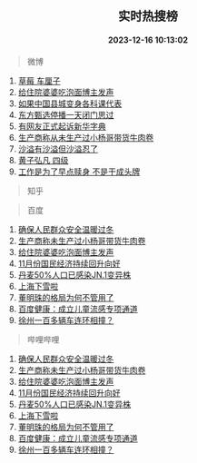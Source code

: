 <div align="center"><h2>实时热搜榜</h2><h4>2023-12-16 10:13:02</h4></div>

> 微博  

1. [草莓 车厘子](https://s.weibo.com/weibo?q=%E8%8D%89%E8%8E%93%20%E8%BD%A6%E5%8E%98%E5%AD%90&t=31&band_rank=1&Refer=top)<br />
2. [给住院婆婆吃泡面博主发声](https://s.weibo.com/weibo?q=%23%E7%BB%99%E4%BD%8F%E9%99%A2%E5%A9%86%E5%A9%86%E5%90%83%E6%B3%A1%E9%9D%A2%E5%8D%9A%E4%B8%BB%E5%8F%91%E5%A3%B0%23&t=31&band_rank=2&Refer=top)<br />
3. [如果中国县城变身各科课代表](https://s.weibo.com/weibo?q=%23%E5%A6%82%E6%9E%9C%E4%B8%AD%E5%9B%BD%E5%8E%BF%E5%9F%8E%E5%8F%98%E8%BA%AB%E5%90%84%E7%A7%91%E8%AF%BE%E4%BB%A3%E8%A1%A8%23&t=31&band_rank=3&Refer=top)<br />
4. [东方甄选停播一天闭门思过](https://s.weibo.com/weibo?q=%23%E4%B8%9C%E6%96%B9%E7%94%84%E9%80%89%E5%81%9C%E6%92%AD%E4%B8%80%E5%A4%A9%E9%97%AD%E9%97%A8%E6%80%9D%E8%BF%87%23&t=31&band_rank=4&Refer=top)<br />
5. [有网友正式起诉新华字典](https://s.weibo.com/weibo?q=%23%E6%9C%89%E7%BD%91%E5%8F%8B%E6%AD%A3%E5%BC%8F%E8%B5%B7%E8%AF%89%E6%96%B0%E5%8D%8E%E5%AD%97%E5%85%B8%23&t=31&band_rank=5&Refer=top)<br />
6. [生产商称从未生产过小杨哥带货牛肉卷](https://s.weibo.com/weibo?q=%23%E7%94%9F%E4%BA%A7%E5%95%86%E7%A7%B0%E4%BB%8E%E6%9C%AA%E7%94%9F%E4%BA%A7%E8%BF%87%E5%B0%8F%E6%9D%A8%E5%93%A5%E5%B8%A6%E8%B4%A7%E7%89%9B%E8%82%89%E5%8D%B7%23&t=31&band_rank=6&Refer=top)<br />
7. [沙溢有沙溢但沙溢忍了](https://s.weibo.com/weibo?q=%E6%B2%99%E6%BA%A2%E6%9C%89%E6%B2%99%E6%BA%A2%E4%BD%86%E6%B2%99%E6%BA%A2%E5%BF%8D%E4%BA%86&t=31&band_rank=7&Refer=top)<br />
8. [黄子弘凡 四级](https://s.weibo.com/weibo?q=%E9%BB%84%E5%AD%90%E5%BC%98%E5%87%A1%20%E5%9B%9B%E7%BA%A7&t=31&band_rank=8&Refer=top)<br />
9. [工作是为了早点赎身 不是干成头牌](https://s.weibo.com/weibo?q=%E5%B7%A5%E4%BD%9C%E6%98%AF%E4%B8%BA%E4%BA%86%E6%97%A9%E7%82%B9%E8%B5%8E%E8%BA%AB%20%E4%B8%8D%E6%98%AF%E5%B9%B2%E6%88%90%E5%A4%B4%E7%89%8C&t=31&band_rank=9&Refer=top)<br />

> 知乎  


> 百度  

1. [确保人民群众安全温暖过冬](https://www.baidu.com/s?wd=%E7%A1%AE%E4%BF%9D%E4%BA%BA%E6%B0%91%E7%BE%A4%E4%BC%97%E5%AE%89%E5%85%A8%E6%B8%A9%E6%9A%96%E8%BF%87%E5%86%AC&sa=fyb_news&rsv_dl=fyb_news)<br />
2. [生产商称未生产过小杨哥带货牛肉卷](https://www.baidu.com/s?wd=%E7%94%9F%E4%BA%A7%E5%95%86%E7%A7%B0%E6%9C%AA%E7%94%9F%E4%BA%A7%E8%BF%87%E5%B0%8F%E6%9D%A8%E5%93%A5%E5%B8%A6%E8%B4%A7%E7%89%9B%E8%82%89%E5%8D%B7&sa=fyb_news&rsv_dl=fyb_news)<br />
3. [给住院婆婆吃泡面博主发声](https://www.baidu.com/s?wd=%E7%BB%99%E4%BD%8F%E9%99%A2%E5%A9%86%E5%A9%86%E5%90%83%E6%B3%A1%E9%9D%A2%E5%8D%9A%E4%B8%BB%E5%8F%91%E5%A3%B0&sa=fyb_news&rsv_dl=fyb_news)<br />
4. [11月份国民经济持续回升向好](https://www.baidu.com/s?wd=11%E6%9C%88%E4%BB%BD%E5%9B%BD%E6%B0%91%E7%BB%8F%E6%B5%8E%E6%8C%81%E7%BB%AD%E5%9B%9E%E5%8D%87%E5%90%91%E5%A5%BD&sa=fyb_news&rsv_dl=fyb_news)<br />
5. [丹麦50%人口已感染JN.1变异株](https://www.baidu.com/s?wd=%E4%B8%B9%E9%BA%A650%25%E4%BA%BA%E5%8F%A3%E5%B7%B2%E6%84%9F%E6%9F%93JN.1%E5%8F%98%E5%BC%82%E6%A0%AA&sa=fyb_news&rsv_dl=fyb_news)<br />
6. [上海下雪啦](https://www.baidu.com/s?wd=%E4%B8%8A%E6%B5%B7%E4%B8%8B%E9%9B%AA%E5%95%A6&sa=fyb_news&rsv_dl=fyb_news)<br />
7. [董明珠的格局为何不管用了](https://www.baidu.com/s?wd=%E8%91%A3%E6%98%8E%E7%8F%A0%E7%9A%84%E6%A0%BC%E5%B1%80%E4%B8%BA%E4%BD%95%E4%B8%8D%E7%AE%A1%E7%94%A8%E4%BA%86&sa=fyb_news&rsv_dl=fyb_news)<br />
8. [百度健康：成立儿童流感专项通道](https://www.baidu.com/s?wd=%E7%99%BE%E5%BA%A6%E5%81%A5%E5%BA%B7%EF%BC%9A%E6%88%90%E7%AB%8B%E5%84%BF%E7%AB%A5%E6%B5%81%E6%84%9F%E4%B8%93%E9%A1%B9%E9%80%9A%E9%81%93&sa=fyb_news&rsv_dl=fyb_news)<br />
9. [徐州一百多辆车连环相撞？](https://www.baidu.com/s?wd=%E5%BE%90%E5%B7%9E%E4%B8%80%E7%99%BE%E5%A4%9A%E8%BE%86%E8%BD%A6%E8%BF%9E%E7%8E%AF%E7%9B%B8%E6%92%9E%EF%BC%9F&sa=fyb_news&rsv_dl=fyb_news)<br />

> 哔哩哔哩  

1. [确保人民群众安全温暖过冬](https://www.baidu.com/s?wd=%E7%A1%AE%E4%BF%9D%E4%BA%BA%E6%B0%91%E7%BE%A4%E4%BC%97%E5%AE%89%E5%85%A8%E6%B8%A9%E6%9A%96%E8%BF%87%E5%86%AC&sa=fyb_news&rsv_dl=fyb_news)<br />
2. [生产商称未生产过小杨哥带货牛肉卷](https://www.baidu.com/s?wd=%E7%94%9F%E4%BA%A7%E5%95%86%E7%A7%B0%E6%9C%AA%E7%94%9F%E4%BA%A7%E8%BF%87%E5%B0%8F%E6%9D%A8%E5%93%A5%E5%B8%A6%E8%B4%A7%E7%89%9B%E8%82%89%E5%8D%B7&sa=fyb_news&rsv_dl=fyb_news)<br />
3. [给住院婆婆吃泡面博主发声](https://www.baidu.com/s?wd=%E7%BB%99%E4%BD%8F%E9%99%A2%E5%A9%86%E5%A9%86%E5%90%83%E6%B3%A1%E9%9D%A2%E5%8D%9A%E4%B8%BB%E5%8F%91%E5%A3%B0&sa=fyb_news&rsv_dl=fyb_news)<br />
4. [11月份国民经济持续回升向好](https://www.baidu.com/s?wd=11%E6%9C%88%E4%BB%BD%E5%9B%BD%E6%B0%91%E7%BB%8F%E6%B5%8E%E6%8C%81%E7%BB%AD%E5%9B%9E%E5%8D%87%E5%90%91%E5%A5%BD&sa=fyb_news&rsv_dl=fyb_news)<br />
5. [丹麦50%人口已感染JN.1变异株](https://www.baidu.com/s?wd=%E4%B8%B9%E9%BA%A650%25%E4%BA%BA%E5%8F%A3%E5%B7%B2%E6%84%9F%E6%9F%93JN.1%E5%8F%98%E5%BC%82%E6%A0%AA&sa=fyb_news&rsv_dl=fyb_news)<br />
6. [上海下雪啦](https://www.baidu.com/s?wd=%E4%B8%8A%E6%B5%B7%E4%B8%8B%E9%9B%AA%E5%95%A6&sa=fyb_news&rsv_dl=fyb_news)<br />
7. [董明珠的格局为何不管用了](https://www.baidu.com/s?wd=%E8%91%A3%E6%98%8E%E7%8F%A0%E7%9A%84%E6%A0%BC%E5%B1%80%E4%B8%BA%E4%BD%95%E4%B8%8D%E7%AE%A1%E7%94%A8%E4%BA%86&sa=fyb_news&rsv_dl=fyb_news)<br />
8. [百度健康：成立儿童流感专项通道](https://www.baidu.com/s?wd=%E7%99%BE%E5%BA%A6%E5%81%A5%E5%BA%B7%EF%BC%9A%E6%88%90%E7%AB%8B%E5%84%BF%E7%AB%A5%E6%B5%81%E6%84%9F%E4%B8%93%E9%A1%B9%E9%80%9A%E9%81%93&sa=fyb_news&rsv_dl=fyb_news)<br />
9. [徐州一百多辆车连环相撞？](https://www.baidu.com/s?wd=%E5%BE%90%E5%B7%9E%E4%B8%80%E7%99%BE%E5%A4%9A%E8%BE%86%E8%BD%A6%E8%BF%9E%E7%8E%AF%E7%9B%B8%E6%92%9E%EF%BC%9F&sa=fyb_news&rsv_dl=fyb_news)<br />
